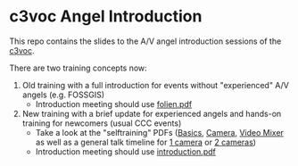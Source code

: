 # c3voc Angel Introduction
This repo contains the slides to the A/V angel introduction sessions of the [c3voc](https://c3voc.de).

There are two training concepts now:

1. Old training with a full introduction for events without "experienced" A/V angels (e.g. FOSSGIS)
    - Introduction meeting should use [folien.pdf](folien.pdf)
1. New training with a brief update for experienced angels and hands-on training for newcomers (usual CCC events)
    - Take a look at the "selftraining" PDFs ([Basics](selftraining-basics.pdf), [Camera](selftraining-camera.pdf), [Video Mixer](selftraining-mixer.pdf) as well as a general talk timeline for [1 camera](selftraining-talk_timeline-1cam.pdf) or [2 cameras](selftraining-talk_timeline-2cam.pdf))
    - Introduction meeting should use [introduction.pdf](introduction.pdf)
